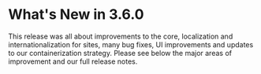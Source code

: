 # What's New in 3.6.0

This release was all about improvements to the core, localization and internationalization for sites, many bug fixes, UI improvements and updates to our containerization strategy.  Please see below the major areas of improvement and our full release notes.

